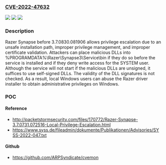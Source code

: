 ### [CVE-2022-47632](https://cve.mitre.org/cgi-bin/cvename.cgi?name=CVE-2022-47632)
![](https://img.shields.io/static/v1?label=Product&message=n%2Fa&color=blue)
![](https://img.shields.io/static/v1?label=Version&message=n%2Fa&color=blue)
![](https://img.shields.io/static/v1?label=Vulnerability&message=n%2Fa&color=brighgreen)

### Description

Razer Synapse before 3.7.0830.081906 allows privilege escalation due to an unsafe installation path, improper privilege management, and improper certificate validation. Attackers can place malicious DLLs into %PROGRAMDATA%\Razer\Synapse3\Service\bin if they do so before the service is installed and if they deny write access for the SYSTEM user. Although the service will not start if the malicious DLLs are unsigned, it suffices to use self-signed DLLs. The validity of the DLL signatures is not checked. As a result, local Windows users can abuse the Razer driver installer to obtain administrative privileges on Windows.

### POC

#### Reference
- http://packetstormsecurity.com/files/170772/Razer-Synapse-3.7.0731.072516-Local-Privilege-Escalation.html
- https://www.syss.de/fileadmin/dokumente/Publikationen/Advisories/SYSS-2022-047.txt

#### Github
- https://github.com/ARPSyndicate/cvemon

